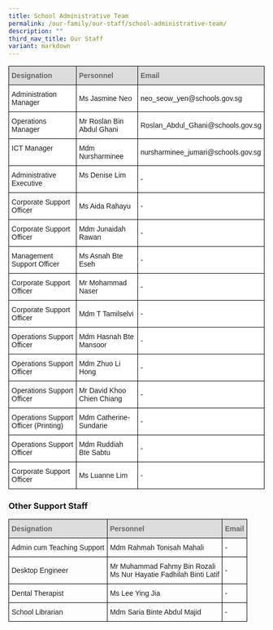 ```yaml
---
title: School Administrative Team
permalink: /our-family/our-staff/school-administrative-team/
description: ""
third_nav_title: Our Staff
variant: markdown
---
```

<style type="text/css">
.tg  {border-collapse:collapse;border-spacing:0;}
.tg td{border-color:black;border-style:solid;border-width:1px;font-family:Arial, sans-serif;font-size:14px;
  overflow:hidden;padding:10px 5px;word-break:normal;}
.tg th{border-color:black;border-style:solid;border-width:1px;font-family:Arial, sans-serif;font-size:14px;
  font-weight:normal;overflow:hidden;padding:10px 5px;word-break:normal;}
.tg .tg-e14l{background-color:#DDD;color:#666;font-weight:bold;text-align:left;vertical-align:top}
.tg .tg-ktyi{background-color:#FFF;text-align:left;vertical-align:top}
.tg .tg-zr06{background-color:#FFF;text-align:left;vertical-align:middle}
</style>
<table class="tg">
  <thead>
    <tr>
      <th class="tg-e14l"><span style="font-weight:inherit;font-style:inherit;color:#666;background-color:#DDD">Designation</span></th>
      <th class="tg-e14l"><span style="font-weight:inherit;font-style:inherit;color:#666;background-color:#DDD">Personnel</span></th>
      <th class="tg-e14l"><span style="font-weight:inherit;font-style:inherit;color:#666;background-color:#DDD">Email</span></th>
    </tr>
  </thead>
  <tbody>
    <tr>
      <td class="tg-ktyi"><span style="background-color:#FFF">Administration Manager</span></td>
      <td class="tg-zr06"><span style="background-color:#FFF">Ms Jasmine Neo</span></td>
      <td class="tg-zr06"><span style="background-color:#FFF">neo_seow_yen@schools.gov.sg</span><br></td>
    </tr>
    <tr>
      <td class="tg-ktyi"><span style="background-color:#FFF">Operations Manager</span></td>
      <td class="tg-zr06"><span style="background-color:#FFF">Mr Roslan Bin Abdul Ghani </span><br></td>
      <td class="tg-zr06"><span style="background-color:#FFF">Roslan_Abdul_Ghani@schools.gov.sg</span></td>
    </tr>
    <tr>
      <td class="tg-ktyi"><span style="background-color:#FFF">ICT Manager</span></td>
      <td class="tg-zr06"><span style="background-color:#FFF">Mdm Nursharminee</span></td>
      <td class="tg-zr06"><span style="background-color:#FFF">nursharminee_jumari@schools.gov.sg</span><br></td>
    </tr>
    <tr>
      <td class="tg-ktyi"><span style="background-color:#FFF">Administrative Executive</span></td>
      <td class="tg-ktyi"><span style="background-color:#FFF">Ms Denise Lim</span><br></td>
      <td class="tg-zr06"><span style="background-color:#FFF">-</span><br></td>
    </tr>
    <tr>
      <td class="tg-ktyi"><span style="background-color:#FFF">Corporate Support Officer</span></td>
      <td class="tg-zr06"><span style="background-color:#FFF">Ms Aida Rahayu</span><br></td>
      <td class="tg-zr06"><span style="background-color:#FFF">-</span><br></td>
    </tr>
    <tr>
      <td class="tg-ktyi"><span style="background-color:#FFF">Corporate Support Officer</span></td>
      <td class="tg-zr06"><span style="background-color:#FFF">Mdm Junaidah Rawan</span><br></td>
      <td class="tg-zr06"><span style="background-color:#FFF">-</span><br></td>
    </tr>
    <tr>
      <td class="tg-ktyi"><span style="background-color:#FFF">Management Support Officer</span></td>
      <td class="tg-zr06"><span style="background-color:#FFF">Ms Asnah Bte Eseh</span><br></td>
      <td class="tg-zr06"><span style="background-color:#FFF">-</span><br></td>
    </tr>
    <tr>
      <td class="tg-ktyi"><span style="background-color:#FFF">Corporate Support Officer</span><br></td>
      <td class="tg-zr06"><span style="background-color:#FFF">Mr Mohammad Naser</span><br></td>
      <td class="tg-zr06"><span style="background-color:#FFF">-</span><br></td>
    </tr>
    <tr>
      <td class="tg-ktyi"><span style="background-color:#FFF">Corporate Support Officer</span><br></td>
      <td class="tg-zr06"><span style="background-color:#FFF">Mdm T Tamilselvi</span><br></td>
      <td class="tg-zr06"><span style="background-color:#FFF">-</span><br></td>
    </tr>
    <tr>
      <td class="tg-ktyi"><span style="background-color:#FFF">Operations Support Officer</span></td>
      <td class="tg-zr06"><span style="background-color:#FFF">Mdm Hasnah Bte Mansoor</span><br></td>
      <td class="tg-zr06"><span style="background-color:#FFF">-</span></td>
    </tr>
    <tr>
    </tr>
    <tr>
      <td class="tg-ktyi"><span style="background-color:#FFF">Operations Support Officer</span></td>
      <td class="tg-zr06"><span style="background-color:#FFF">Mdm Zhuo Li Hong</span><br></td>
      <td class="tg-zr06"><span style="background-color:#FFF">-</span></td>
    </tr>
    <tr>
      <td class="tg-ktyi"><span style="background-color:#FFF">Operations Support Officer</span><br></td>
      <td class="tg-ktyi"><span style="background-color:#FFF">Mr David Khoo Chien Chiang</span><br></td>
      <td class="tg-zr06"><span style="background-color:#FFF">-</span></td>
    </tr>
    <tr>
      <td class="tg-ktyi"><span style="background-color:#FFF">Operations Support Officer (Printing)</span></td>
      <td class="tg-zr06"><span style="background-color:#FFF">Mdm Catherine-Sundarie</span></td>
      <td class="tg-zr06"><span style="background-color:#FFF">-</span></td>
    </tr>
		    <tr><td class="tg-ktyi"><span style="background-color:#FFF">Operations Support Officer </span></td>
      <td class="tg-zr06"><span style="background-color:#FFF">Mdm Ruddiah Bte Sabtu</span></td>
      <td class="tg-zr06"><span style="background-color:#FFF">-</span></td>
    </tr>
	<tr><td class="tg-ktyi"><span style="background-color:#FFF">Corporate Support Officer </span></td>
      <td class="tg-zr06"><span style="background-color:#FFF">Ms Luanne Lim </span></td>
      <td class="tg-zr06"><span style="background-color:#FFF">-</span></td>
    </tr>
  </tbody>
</table>

### Other Support Staff

<style type="text/css">
.tg  {border-collapse:collapse;border-spacing:0;}
.tg td{border-color:black;border-style:solid;border-width:1px;font-family:Arial, sans-serif;font-size:14px;
  overflow:hidden;padding:10px 5px;word-break:normal;}
.tg th{border-color:black;border-style:solid;border-width:1px;font-family:Arial, sans-serif;font-size:14px;
  font-weight:normal;overflow:hidden;padding:10px 5px;word-break:normal;}
.tg .tg-e14l{background-color:#DDD;color:#666;font-weight:bold;text-align:left;vertical-align:top}
.tg .tg-ktyi{background-color:#FFF;text-align:left;vertical-align:top}
.tg .tg-zr06{background-color:#FFF;text-align:left;vertical-align:middle}
</style>
<table class="tg">
  <thead>
    <tr>
      <th class="tg-e14l"><span style="font-weight:inherit;font-style:inherit;color:#666;background-color:#DDD">Designation</span></th>
      <th class="tg-e14l"><span style="font-weight:inherit;font-style:inherit;color:#666;background-color:#DDD">Personnel</span></th>
      <th class="tg-e14l"><span style="font-weight:inherit;font-style:inherit;color:#666;background-color:#DDD">Email</span></th>
    </tr>
  </thead>
  <tbody>
    <tr>
    </tr><tr>
      <td class="tg-06je"><span style="background-color:#FFF">Admin cum Teaching Support</span></td>
      <td class="tg-8rui"><span style="background-color:#FFF">Mdm Rahmah Tonisah Mahali</span></td>
      <td class="tg-8rui"><span style="background-color:#FFF">-</span></td>
    </tr>
    <tr>
      <td class="tg-06je"><span style="background-color:#FFF">Desktop Engineer</span><br></td>
      <td class="tg-8rui"><span style="background-color:#FFF">Mr Muhammad Fahmy Bin Rozali</span><br>
      <span style="background-color:#FFF">Ms Nur Hayatie Fadhilah Binti Latif</span></td>
      <td class="tg-8rui"><span style="background-color:#FFF">-</span></td>
    </tr>
    <tr>
      <td class="tg-06je"><span style="background-color:#FFF">Dental Therapist</span><br></td>
      <td class="tg-8rui"><span style="background-color:#FFF">Ms Lee Ying Jia</span></td>
      <td class="tg-8rui"><span style="background-color:#FFF">-</span></td>
    </tr>
    <tr>
      <td class="tg-06je"><span style="background-color:#FFF">School Librarian</span><br></td>
      <td class="tg-8rui"><span style="background-color:#FFF">Mdm Saria Binte Abdul Majid</span></td>
      <td class="tg-8rui"><span style="background-color:#FFF">-</span></td>
    </tr>
  </tbody>
</table>